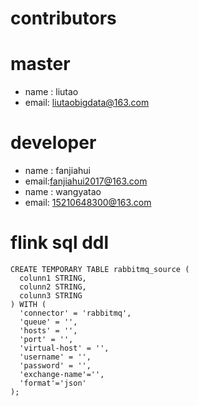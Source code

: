 #  contributors  
 
# master
 - name : liutao 
 - email: liutaobigdata@163.com 
# developer

 -   name : fanjiahui 
 -   email:fanjiahui2017@163.com
 -  name : wangyatao
 -  email: 15210648300@163.com

# flink sql ddl 

```
CREATE TEMPORARY TABLE rabbitmq_source (
  colunn1 STRING,
  colunn2 STRING,
  colunn3 STRING
) WITH (
  'connector' = 'rabbitmq',
  'queue' = '',
  'hosts' = '',
  'port' = '',
  'virtual-host' = '',
  'username' = '',
  'password' = '',
  'exchange-name'='',
  'format'='json'
);
```
